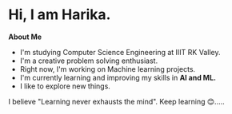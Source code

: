 #  Hi, I am Harika. 

**About Me** 
- I'm studying Computer Science Engineering at IIIT RK Valley.
- I'm a creative problem solving enthusiast.  
- Right now, I'm working on Machine learning projects.
- I'm currently learning and improving my skills in **AI and ML.**
- I like to explore new things.

I believe "Learning never exhausts the mind". Keep learning 😊.....
